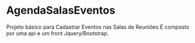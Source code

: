 # AgendaSalasEventos
Projeto básico para Cadastrar Eventos nas Salas de Reuniões
É composto por uma api e um front Jquery/Bootstrap.
